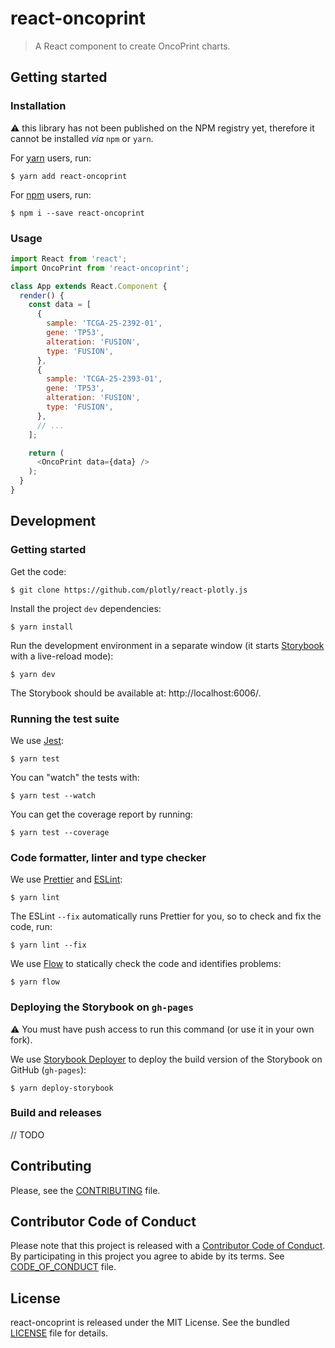 # react-oncoprint

> A React component to create OncoPrint charts.

## Getting started

### Installation

:warning: this library has not been published on the NPM registry yet, therefore
it cannot be installed _via_ `npm` or `yarn`.

For [yarn](https://yarnpkg.com/en/) users, run:

```
$ yarn add react-oncoprint
```

For [npm](https://www.npmjs.com/) users, run:

```
$ npm i --save react-oncoprint
```

### Usage

```js
import React from 'react';
import OncoPrint from 'react-oncoprint';

class App extends React.Component {
  render() {
    const data = [
      {
        sample: 'TCGA-25-2392-01',
        gene: 'TP53',
        alteration: 'FUSION',
        type: 'FUSION',
      },
      {
        sample: 'TCGA-25-2393-01',
        gene: 'TP53',
        alteration: 'FUSION',
        type: 'FUSION',
      },
      // ...
    ];

    return (
      <OncoPrint data={data} />
    );
  }
}
```


## Development

### Getting started

Get the code:

```
$ git clone https://github.com/plotly/react-plotly.js
```

Install the project `dev` dependencies:

```
$ yarn install
```

Run the development environment in a separate window (it starts
[Storybook](https://github.com/storybooks/storybook) with a live-reload mode):

```
$ yarn dev
```

The Storybook should be available at: http://localhost:6006/.

### Running the test suite

We use [Jest](https://facebook.github.io/jest/):

```
$ yarn test
```

You can "watch" the tests with:

```
$ yarn test --watch
```

You can get the coverage report by running:

```
$ yarn test --coverage
```

### Code formatter, linter and type checker

We use [Prettier](https://prettier.io/) and [ESLint](https://eslint.org/):

```
$ yarn lint
```

The ESLint `--fix` automatically runs Prettier for you, so to check and fix the
code, run:

```
$ yarn lint --fix
```

We use [Flow](https://flow.org/) to statically check the code and identifies
problems:

```
$ yarn flow
```

### Deploying the Storybook on `gh-pages`

:warning: You must have push access to run this command (or use it in your own
fork).

We use [Storybook Deployer](https://github.com/storybooks/storybook-deployer) to
deploy the build version of the Storybook on GitHub (`gh-pages`):

```
$ yarn deploy-storybook
```

### Build and releases

// TODO


## Contributing

Please, see the [CONTRIBUTING](CONTRIBUTING.md) file.


## Contributor Code of Conduct

Please note that this project is released with a [Contributor Code of
Conduct](http://contributor-covenant.org/). By participating in this project you
agree to abide by its terms. See [CODE_OF_CONDUCT](CODE_OF_CONDUCT.md) file.


## License

react-oncoprint is released under the MIT License. See the bundled
[LICENSE](LICENSE) file for details.
